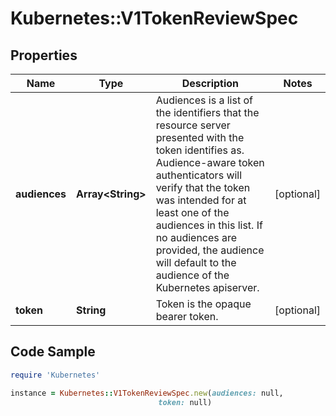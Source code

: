 # Kubernetes::V1TokenReviewSpec

## Properties

Name | Type | Description | Notes
------------ | ------------- | ------------- | -------------
**audiences** | **Array&lt;String&gt;** | Audiences is a list of the identifiers that the resource server presented with the token identifies as. Audience-aware token authenticators will verify that the token was intended for at least one of the audiences in this list. If no audiences are provided, the audience will default to the audience of the Kubernetes apiserver. | [optional] 
**token** | **String** | Token is the opaque bearer token. | [optional] 

## Code Sample

```ruby
require 'Kubernetes'

instance = Kubernetes::V1TokenReviewSpec.new(audiences: null,
                                 token: null)
```


